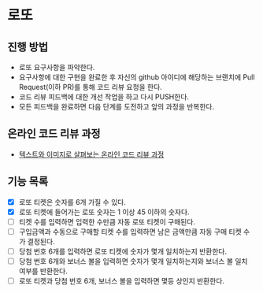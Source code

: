 # 로또
## 진행 방법
* 로또 요구사항을 파악한다.
* 요구사항에 대한 구현을 완료한 후 자신의 github 아이디에 해당하는 브랜치에 Pull Request(이하 PR)를 통해 코드 리뷰 요청을 한다.
* 코드 리뷰 피드백에 대한 개선 작업을 하고 다시 PUSH한다.
* 모든 피드백을 완료하면 다음 단계를 도전하고 앞의 과정을 반복한다.

## 온라인 코드 리뷰 과정
* [텍스트와 이미지로 살펴보는 온라인 코드 리뷰 과정](https://github.com/next-step/nextstep-docs/tree/master/codereview)

## 기능 목록
- [x] 로또 티켓은 숫자를 6개 가질 수 있다.
- [x] 로또 티켓에 들어가는 로또 숫자는 1 이상 45 이하의 숫자다.
- [ ] 티켓 수를 입력하면 입력한 수만큼 자동 로또 티켓이 구매된다.
- [ ] 구입금액과 수동으로 구매할 티켓 수를 입력하면 남은 금액만큼 자동 구매 티켓 수가 결정된다.
- [ ] 당첨 번호 6개를 입력하면 로또 티켓에 숫자가 몇개 일치하는지 반환한다.
- [ ] 당첨 번호 6개와 보너스 볼을 입력하면 숫자가 몇개 일치하는지와 보너스 볼 일치 여부를 반환한다.
- [ ] 로또 티켓과 당첨 번호 6개, 보너스 볼을 입력하면 몇등 상인지 반환한다.